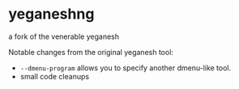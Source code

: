 # yeganeshng
a fork of the venerable yeganesh


Notable changes from the original yeganesh tool:
* `--dmenu-program` allows you to specify another dmenu-like tool.
* small code cleanups
